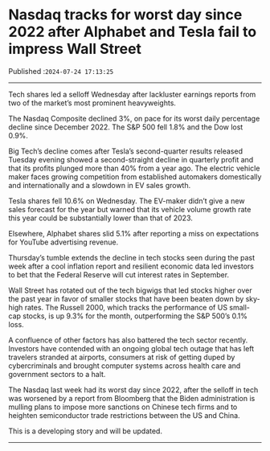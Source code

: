 # Nasdaq tracks for worst day since 2022 after Alphabet and Tesla fail to impress Wall Street

Published :`2024-07-24 17:13:25`

---

Tech shares led a selloff Wednesday after lackluster earnings reports from two of the market’s most prominent heavyweights.

The Nasdaq Composite declined 3%, on pace for its worst daily percentage decline since December 2022. The S&P 500 fell 1.8% and the Dow lost 0.9%.

Big Tech’s decline comes after Tesla’s second-quarter results released Tuesday evening showed a second-straight decline in quarterly profit and that its profits plunged more than 40% from a year ago. The electric vehicle maker faces growing competition from established automakers domestically and internationally and a slowdown in EV sales growth.

Tesla shares fell 10.6% on Wednesday. The EV-maker didn’t give a new sales forecast for the year but warned that its vehicle volume growth rate this year could be substantially lower than that of 2023.

Elsewhere, Alphabet shares slid 5.1% after reporting a miss on expectations for YouTube advertising revenue.

Thursday’s tumble extends the decline in tech stocks seen during the past week after a cool inflation report and resilient economic data led investors to bet that the Federal Reserve will cut interest rates in September.

Wall Street has rotated out of the tech bigwigs that led stocks higher over the past year in favor of smaller stocks that have been beaten down by sky-high rates. The Russell 2000, which tracks the performance of US small-cap stocks, is up 9.3% for the month, outperforming the S&P 500’s 0.1% loss.

A confluence of other factors has also battered the tech sector recently. Investors have contended with an ongoing global tech outage that has left travelers stranded at airports, consumers at risk of getting duped by cybercriminals and brought computer systems across health care and government sectors to a halt.

The Nasdaq last week had its worst day since 2022, after the selloff in tech was worsened by a report from Bloomberg that the Biden administration is mulling plans to impose more sanctions on Chinese tech firms and to heighten semiconductor trade restrictions between the US and China.

This is a developing story and will be updated.

---

